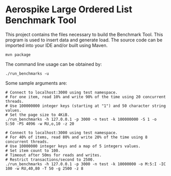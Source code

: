 Aerospike Large Ordered List Benchmark Tool
===========================================

This project contains the files necessary to build the Benchmark Tool. 
This program is used to insert data and generate load. 
The source code can be imported into your IDE and/or built using Maven.
```
mvn package
```

The command line usage can be obtained by:
```
./run_benchmarks -u
```

Some sample arguments are:
```
# Connect to localhost:3000 using test namespace.
# For one item, read 10% and write 90% of the time using 20 concurrent threads.
# Use 100000000 integer keys (starting at "1") and 50 character string values.
# Set the page size to 4KiB.
./run_benchmarks -h 127.0.0.1 -p 3000 -n test -k 100000000 -S 1 -o S:50 -PS 4096 -w RU,o,10 -z 20

# Connect to localhost:3000 using test namespace.
# For 40% of items, read 80% and write 20% of the time using 8 concurrent threads.
# Use 10000000 integer keys and a map of 5 integers values.
# Set item count to 100.
# Timeout after 50ms for reads and writes.
# Restrict transactions/second to 2500.
./run_benchmarks -h 127.0.0.1 -p 3000 -n test -k 10000000 -o M:5:I -IC 100 -w RU,40,80 -T 50 -g 2500 -z 8
```